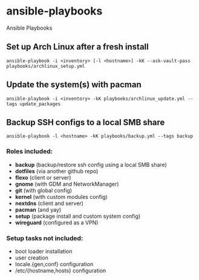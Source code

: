 # ansible-playbooks
Ansible Playbooks

## Set up Arch Linux after a fresh install
```
ansible-playbook -i <inventory> [-l <hostname>] -kK --ask-vault-pass playbooks/archlinux_setup.yml
```

## Update the system(s) with pacman
```
ansible-playbook -i <inventory> -kK playbooks/archlinux_update.yml --tags update_packages
```

## Backup SSH configs to a local SMB share
```
ansible-playbook -l <hostname> -kK playbooks/backup.yml --tags backup
```


### Roles included:
- **backup** (backup/restore ssh config using a local SMB share)
- **dotfiles** (via another github repo)
- **flexo** (client or server)
- **gnome** (with GDM and NetworkManager)
- **git** (with global config)
- **kernel** (with custom modules config)
- **nextdns** (client and server)
- **pacman** (and yay)
- **setup** (package install and custom system config)
- **wireguard** (configured as a VPN)

### Setup tasks **not** included: 
 - boot loader installation
 - user creation
 - locale.{gen,conf} configuration
 - /etc/{hostname,hosts} configuration
 